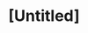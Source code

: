 ---
pid: MP19
title: "[Untitled]"
location_transcription: 
zipcode: 
outside_phl: 
neighborhood: 
age: 
age_range: 
instagram: 
image_file_name: MP_19.jpg
proposal_transcription: 
topic: Pop Culture
topic_summary: '0'
type: Other No Form
keywords_other: 
credit: 
image_labels: Ninja Turtles
twitter: 
facebook: 
permalink: "/monuments/mp19/"
layout: item-page
---